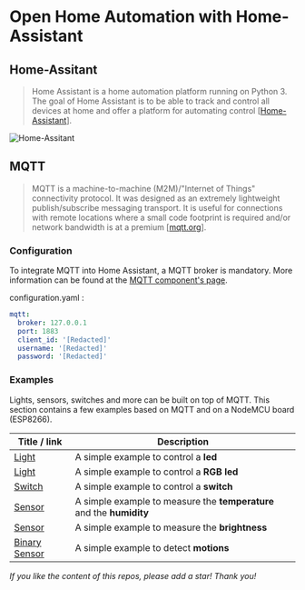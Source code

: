 # Open Home Automation with Home-Assistant
## Home-Assitant
> Home Assistant is a home automation platform running on Python 3. The goal of Home Assistant is to be able to track and control all devices at home and offer a platform for automating control [[Home-Assistant](https://github.com/home-assistant/home-assistant)].

![Home-Assitant](https://github.com/home-assistant/home-assistant/blob/dev/docs/screenshots.png)

## MQTT
> MQTT is a machine-to-machine (M2M)/"Internet of Things" connectivity protocol. It was designed as an extremely lightweight publish/subscribe messaging transport. It is useful for connections with remote locations where a small code footprint is required and/or network bandwidth is at a premium [[mqtt.org](http://mqtt.org)].

### Configuration
To integrate MQTT into Home Assistant, a MQTT broker is mandatory. More information can be found at the [MQTT component's page](https://home-assistant.io/components/mqtt/).

configuration.yaml :
```yaml
mqtt:
  broker: 127.0.0.1
  port: 1883
  client_id: '[Redacted]'
  username: '[Redacted]'
  password: '[Redacted]'
```

### Examples
Lights, sensors, switches and more can be built on top of MQTT. This section contains a few examples based on MQTT and on a NodeMCU board (ESP8266).

| Title / link     							              	| Description        											                              | 
|-----------------------------------------------|-----------------------------------------------------------------------|
| [Light](/ha_mqtt_light)     				        	| A simple example to control a **led**     					                	|
| [Light](/ha_mqtt_rgb_light) 				        	| A simple example to control a **RGB led** 				              	    |
| [Switch](/ha_mqtt_switch)   				        	| A simple example to control a **switch**  					                 	| 
| [Sensor](/ha_mqtt_sensor_dht22) 			      	| A simple example to measure the **temperature** and the **humidity**  |
| [Sensor](/ha_mqtt_sensor_photocell) 		    	| A simple example to measure the **brightness** 				              	|
| [Binary Sensor](/ha_mqtt_binary_sensor_pir) 	| A simple example to detect **motions**                   							|


*If you like the content of this repos, please add a star! Thank you!*
